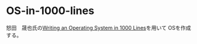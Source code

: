 # OS-in-1000-lines

怒田　晟也氏の[Writing an Operating System in 1000 Lines](https://operating-system-in-1000-lines.vercel.app/ja/welcome)を用いて
OSを作成する。
